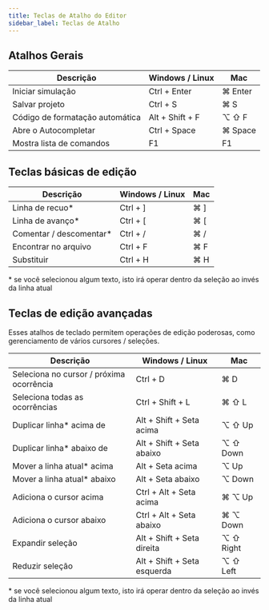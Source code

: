 ```yaml
---
title: Teclas de Atalho do Editor
sidebar_label: Teclas de Atalho
---
```


## Atalhos Gerais

| Descrição                      | Windows / Linux | Mac     |
| ------------------------------ | --------------- | ------- |
| Iniciar simulação              | Ctrl + Enter    | ⌘ Enter |
| Salvar projeto                 | Ctrl + S        | ⌘ S     |
| Código de formatação automática| Alt + Shift + F | ⌥ ⇧ F   |
| Abre o Autocompletar           | Ctrl + Space    | ⌘ Space |
| Mostra lista de comandos       | F1              | F1      |

## Teclas básicas de edição

| Descrição                  | Windows / Linux | Mac |
| -------------------------- | --------------- | --- |
| Linha de recuo\*           | Ctrl + ]        | ⌘ ] |
| Linha de avanço\*          | Ctrl + [        | ⌘ [ |
| Comentar / descomentar\*   | Ctrl + /        | ⌘ / |
| Encontrar no arquivo       | Ctrl + F        | ⌘ F |
| Substituir                 | Ctrl + H        | ⌘ H |

\* se você selecionou algum texto, isto irá operar dentro da seleção ao invés da linha atual

## Teclas de edição avançadas

Esses atalhos de teclado permitem operações de edição poderosas, como gerenciamento de
vários cursores / seleções.

| Descrição                               | Windows / Linux             | Mac       |
| --------------------------------------- | --------------------------- | --------- |
| Seleciona no cursor / próxima ocorrência| Ctrl + D                    | ⌘ D       |
| Seleciona todas as ocorrências          | Ctrl + Shift + L            | ⌘ ⇧ L     |
| Duplicar linha\* acima de               | Alt + Shift + Seta acima    | ⌥ ⇧ Up    |
| Duplicar linha\* abaixo de              | Alt + Shift + Seta abaixo   | ⌥ ⇧ Down  |
| Mover a linha atual\* acima             | Alt + Seta acima            | ⌥ Up      |
| Mover a linha atual\* abaixo            | Alt + Seta abaixo           | ⌥ Down    |
| Adiciona o cursor acima                 | Ctrl + Alt + Seta acima     | ⌘ ⌥ Up    |
| Adiciona o cursor abaixo                | Ctrl + Alt + Seta abaixo    | ⌘ ⌥ Down  |
| Expandir seleção                        | Alt + Shift + Seta direita  | ⌥ ⇧ Right |
| Reduzir seleção                         | Alt + Shift + Seta esquerda | ⌥ ⇧ Left  |

\* se você selecionou algum texto, isto irá operar dentro da seleção ao invés da linha atual
